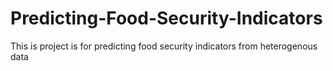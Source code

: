 # Predicting-Food-Security-Indicators
This is project is for predicting food security indicators from heterogenous data
